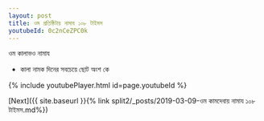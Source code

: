 ```yaml
---
layout: post
title: ওম প্রতিষ্ঠিটায় নামায ১০৮ টাইমস
youtubeId: 0c2nCeZPC0k
---
```

 
 
 ওম কালাভও নামায  
 
 -  কালা নামক দিনের সবচেয়ে ছোট অংশ কে 
 
  
 
  
 
 
 
 
 
 


{% include youtubePlayer.html id=page.youtubeId %}
 
[Next]({{ site.baseurl }}{% link  split2/_posts/2019-03-09-ওম কামদেবায় নামায ১০৮ টাইমস.md%})
 
